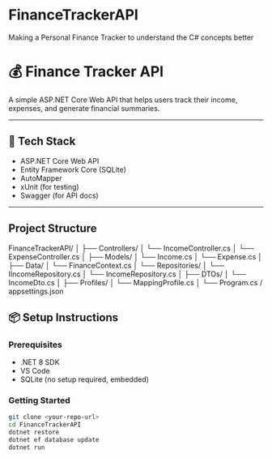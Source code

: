 # FinanceTrackerAPI
 Making a Personal Finance Tracker to understand the C# concepts better

# 💰 Finance Tracker API

A simple ASP.NET Core Web API that helps users track their income, expenses, and generate financial summaries.

---

## 🚀 Tech Stack

- ASP.NET Core Web API
- Entity Framework Core (SQLite)
- AutoMapper
- xUnit (for testing)
- Swagger (for API docs)

---

## Project Structure
FinanceTrackerAPI/
│
├── Controllers/
│   └── IncomeController.cs
│   └── ExpenseController.cs
│
├── Models/
│   └── Income.cs
│   └── Expense.cs
│
├── Data/
│   └── FinanceContext.cs
│   └── Repositories/
│       └── IIncomeRepository.cs
│       └── IncomeRepository.cs
│
├── DTOs/
│   └── IncomeDto.cs
│
├── Profiles/
│   └── MappingProfile.cs
│
└── Program.cs / appsettings.json


## 📦 Setup Instructions

### Prerequisites

- .NET 8 SDK
- VS Code
- SQLite (no setup required, embedded)

### Getting Started

```bash
git clone <your-repo-url>
cd FinanceTrackerAPI
dotnet restore
dotnet ef database update
dotnet run
